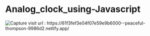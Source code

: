 # Analog_clock_using-Javascript
<img src="https://i.ibb.co/Qmpm8XM/Capture.jpg" alt="Capture" border="0">
visit url : https://61f3fef3e04f07e59e9b6000--peaceful-thompson-9986d2.netlify.app/
